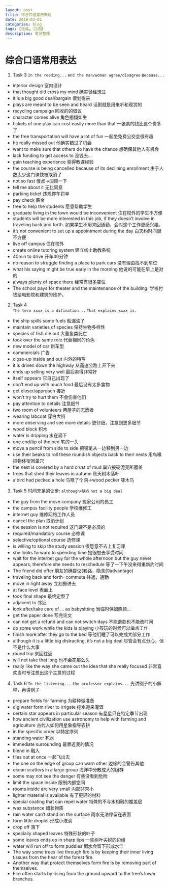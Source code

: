 ```yaml
---
layout: post
title: 综合口语常用表达
date: 2018-03-02
categories: blog
tags: [托福, 口语]
description: 笔记整理
---
```

# 综合口语常用表达
1. Task 3
`In the reading...` `And the man/woman agree/disagree` `Because...`
- interior design 室内设计
- that thought did cross my mind 确实曾经想过
- it is a big good deal/bargain 很划得来
- plays are meant to be seen and heard 话剧就是用来听和观赏的
- recycling campaign 回收的的倡议
- character comes alive 角色栩栩如生
- tickets of one play can cost easily more than that 一张票的钱比这个贵多了 
- the free transportation will have a lot of fun 一起坐免费公交会很有趣
- he really missed out 他确实错过了机会
- want to make sure that others do have the chance 想确保其他人有机会
- lack funding to get access to 没钱去…
- gain teaching experience 获得教课经验
- the course is being cancelled because of its declining enrollment 由于人数太少这门课快被取消了
- not so fast 慢点→回顾一下
- tell me about it 无比同意
- parking ticket 违规停车罚单
- pay check 薪金
- free to help the students 愿意帮助学生
- graduate living in the town would be inconvenient 住在校外的学生不方便
- students will be more interested in this job, if they doesn’t involve in traveling back and forth. 如果学生不用来回通勤，会对这个工作更感兴趣。
- it’s not convenient to set up a appointment during the day 白天约时间很不方便
- live off campus 住在校外
- create online tutoring system 建立线上助教系统
- 40min to drive 开车40分钟
- no reason to struggle finding a place to park cars 没有理由找不到车位
- what his saying might be true early in the morning 他说的可能在早上是对的
- always plenty of space there 经常有很多空位
- The school pays for theater and the maintenance of the building. 学校付钱给电影院和建筑的维护。
2. Task 4  
`The term xxxx is a difination...`  `That explains xxxx is.`
- the ship spills some fuels 船漏油了
- maintain varieties of species 保持生物多样性
- species of fish die out 大量鱼类死亡
- took over the same role 代替相同的角色
- new model of car 新车型
- commercials 广告
- close-up inside and out 内外的特写
- it is driven down the highway 从高速公路上开下来
- ends up selling very well 最后卖得非常好
- itself appears 它自己出现了
-  don’t end up with much food 最后没有太多食物
- get closer/approach 接近
- won’t try to hurt them 不会伤害他们
- pay attention to details 注意细节
- two room of volunteers 两屋子的志愿者
- wearing labcoat 穿白大褂
- more observing and see more details 更仔细，注意到更多细节
- wood block 积木
- water is dripping 水在滴下
- one end/tip of the pen 笔的一头
- move a pencil from side to side 把铅笔从一边移到另一边
- use their beaks to roll these roundish objects back to their nests 用鸟喙把物体衔回巢穴
- the nest is covered by a hard crust of mud 巢穴被硬泥壳所覆盖
- trees that shed their leaves in autumn 秋天树木落叶
- a bird had pecked a hole 鸟啄了个洞→wood pecker 啄木鸟
3. Task 5
时间充足的让步: `although+缺点` `not a big deal`
- the guy from the move company 搬家公司的员工
- the campus facility people 学校维修工
- internet guy 维修网络工作人员
- cancel the plan 取消计划
- the session is not required 这门课不是必须的
- required/mandatory course 必修课
- selective/optional course 选修课
- is willing to skip the study session 很愿意不去上复习课
- she looks forward to spending time 她很想去享受时间
- wait for the internet guy for the whole afternoon but the guy never appears, therefore she needs to reschedule 等了一下午没来得重新约时间
- The friend did offer 朋友的确提议(套路，隐含的advantage)
- traveling back and forth=commute 往返，通勤
- move in right away 立刻搬进去
- at face level 表面上
- took final shape 最终定型了
- adjacent to 邻近
- look after/take care of … as babysitting 当临时保姆照顾…
- get the paper done 写完论文
- can not get a refund and can not switch days 不能退款也不能改时间
- do some work while the kids is playing 小孩玩的时候可以做点工作
- finish more after they go to the bed 等他们睡了可以完成大部分工作
- although it is a little big distracting, it’s not a big deal 尽管会有点分心，但不是什么大事
- round trip 来回往返
- will not take that long 也不会花那么久
- really like the way she came out the idea that she really focused 非常喜欢当时专注想出这个主意的过程
4. Task 6
`In the listening...` `the professor explains...` 先讲例子的小解释，再讲例子
- prepare fields for farming 为耕种做准备
- dig water form river to irrigate 挖水道来灌溉
- certain star appears in particular season 有星星只在特定季节出现
- how ancient civilization use astronomy to help with farming and agriculture 古代人如何用星象指导农耕
- in the specific order 以特定序列
- standing water 死水
- immediate surrounding 最靠近我的情况
- blend in 融入
- flies out at once 一起飞出去
- the one on the edge of group can warn other 边缘的会警告其他
- ocean scatters in a large group 海洋中分散成大的组群
- some may not see the danger 有些没看到危险
- limit the space inside 限制内部空间
- rooms inside are very small 内部非常小
- lighter material is available 有了更轻的材料
- special coating that can repel water 特殊的不与水相融的覆盖层
- wax substance 蜡状物质  
- rain water can’t stand on the surface 雨水无法停留在表面
- form little droplet 形成小液滴
- drop off 落下
- specially shaped leaves 特殊形状的叶子
- some leaves ends up in sharp tips 一些树叶尖锐的边缘
- water will run off to form puddles 雨水会留下形成水洼
- The way some trees live through fire is by keeping their inner living tissues from the hear of the forest fire.
- Another way that protect themselves form fire is by removing part of themselves.
- Fire often starts by rising from the ground upward to the tree’s lower branches.

